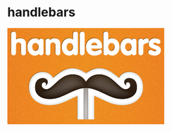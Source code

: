 # handlebars

<img src="https://github.com/jovihu10/handlebars/blob/master/practicas/practica1_plantillas/img/logo.png">


